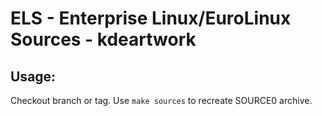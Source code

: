 # ELS - Enterprise Linux/EuroLinux Sources - kdeartwork
 
## Usage:
  Checkout branch or tag. Use `make sources` to recreate  SOURCE0 archive.
